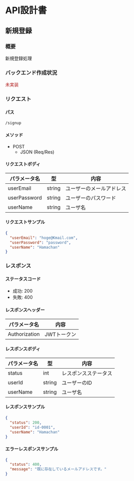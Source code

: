 # API設計書


<!----
未実装：#b22222
実装中：#87cefa
実装：#00fa9a
--->


## 新規登録

### 概要

新規登録処理

### バックエンド作成状況
<font color="#b22222">未実装</font>

### リクエスト

#### パス

`/signup`



#### メソッド
- POST
  - JSON (Req/Res)

#### リクエストボディ

| パラメータ名       | 型      | 内容           |
|--------------|--------|--------------|
| userEmail       | string | ユーザーのメールアドレス |
| userPassword | string | ユーザーのパスワード   |
| userName     | string | ユーザ名         |



#### リクエストサンプル

```JSON
{
  "userEmail": "hoge@Kmail.com",
  "userPassword": "password",
  "userName": "Hamachan"
}
```

### レスポンス

#### ステータスコード

- 成功: 200
- 失敗: 400


#### レスポンスヘッダー

| パラメータ名       | 内容      |
|--------------|---------|
| Authorization       | JWTトークン |


#### レスポンスボディ

| パラメータ名       | 型      | 内容         |
|--------------|--------|------------|
| status       | int    | レスポンスステータス |
| userId | string | ユーザーのID    |
| userName     | string | ユーザ名       |

#### レスポンスサンプル

```JSON
{
  "status": 200,
  "userId": "id-0001",
  "userName": "Hamachan"
}
```


#### エラーレスポンスサンプル
```JSON
{
  "status": 400, 
  "message": "既に存在しているメールアドレスです。"
}
```






